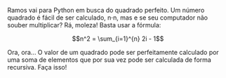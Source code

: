 Ramos vai para Python em busca do quadrado perfeito. Um número quadrado é fácil de ser calculado, n⋅n, mas e se seu computador não souber multiplicar? Rá, moleza! Basta usar a fórmula:

$$n^2 = \sum_{i=1}^{n} 2i - 1$$

Ora, ora... O valor de um quadrado pode ser perfeitamente calculado por uma soma de elementos que por sua vez pode ser calculada de forma recursiva. Faça isso!
